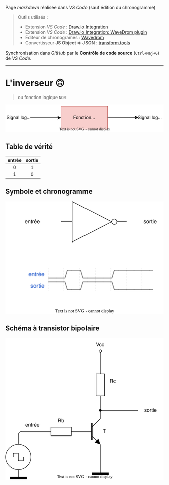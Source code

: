 Page *markdown* réalisée dans *VS Code* (sauf édition du chronogramme)

> Outils utilisés :
> 
> - Extension *VS Code* : [Draw.io Integration](https://marketplace.visualstudio.com/items?itemName=hediet.vscode-drawio)
> - Extension *VS Code* : [Draw.io Integration: WaveDrom plugin](https://marketplace.visualstudio.com/items?itemName=nopeslide.vscode-drawio-plugin-wavedrom)
> - Éditeur de chronogrames : [Wavedrom](https://wavedrom.com/)
> - Convertisseur **JS Object ⇒ JSON** : [transform.tools](https://transform.tools/js-object-to-json)

Synchronisation dans *GitHub* par le **Contrôle de code source** (`Ctrl+Maj+G`) de *VS Code*.

---

# L'inverseur 🙃

> ou fonction logique `NON`

![drawio](synoptique.drawio.svg)

## Table de vérité

| entrée | sortie |
| :----: | :----: |
|   0    |   1    |
|   1    |   0    |

## Symbole et chronogramme

![drawio](inverseur.drawio.svg)

## Schéma à transistor bipolaire

![drawio](transistor.drawio.svg)

